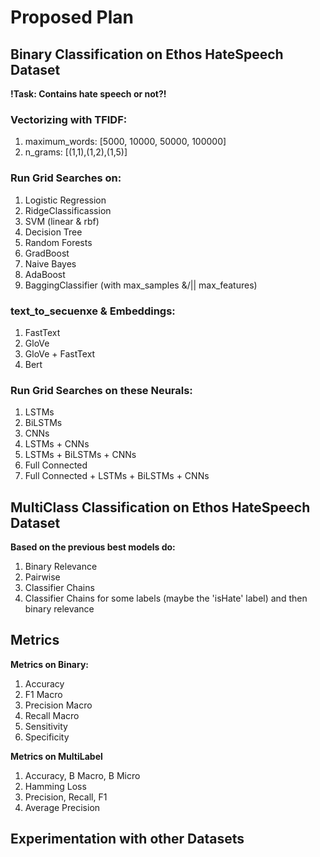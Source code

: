 # Proposed Plan

## Binary Classification on Ethos HateSpeech Dataset

**!Task: Contains hate speech or not?!**

### Vectorizing with TFIDF:
1. maximum_words: [5000, 10000, 50000, 100000]
2. n_grams: [(1,1),(1,2),(1,5)]

### Run Grid Searches on:
1. Logistic Regression
2. RidgeClassificassion
3. SVM (linear & rbf)
4. Decision Tree
5. Random Forests
6. GradBoost
7. Naive Bayes
8. AdaBoost
9. BaggingClassifier (with max_samples &/|| max_features)

### text_to_secuenxe & Embeddings:
1. FastText
2. GloVe
3. GloVe + FastText
4. Bert

### Run Grid Searches on these Neurals:
1. LSTMs
2. BiLSTMs
3. CNNs
4. LSTMs + CNNs
5. LSTMs + BiLSTMs + CNNs
6. Full Connected
7. Full Connected + LSTMs + BiLSTMs + CNNs

## MultiClass Classification on Ethos HateSpeech Dataset

**Based on the previous best models do:**

1. Binary Relevance
2. Pairwise
3. Classifier Chains
4. Classifier Chains for some labels (maybe the 'isHate' label) and then binary relevance


## Metrics

**Metrics on Binary:**
1. Accuracy
2. F1 Macro
3. Precision Macro
4. Recall Macro
5. Sensitivity
6. Specificity

**Metrics on MultiLabel**
1. Accuracy, B Macro, B Micro
2. Hamming Loss
3. Precision, Recall, F1
4. Average Precision

## Experimentation with other Datasets
